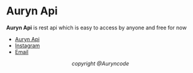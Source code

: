 <h1>Auryn Api</h1>

<p><b>Auryn Api</b> is rest api which is easy to access by anyone and free for now</p>
<ul>
    <li>
        <a href="http://" target="_blank" rel="noopener noreferrer">Auryn Api</a>
    </li>
    <li>
        <a href="https://www.instagram.com/heri.riynt" target="_blank" rel="noopener noreferrer">Instagram</a>
    </li>
    <li>
        <a href="mailto:auryncode@gmail.com">Email</a>
    </li>
</ul>
<center><p><i>copyright @Auryncode</i></p></center>
